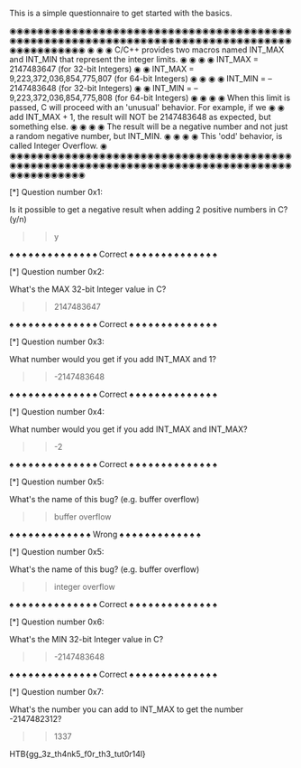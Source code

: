 This is a simple questionnaire to get started with the basics.

◉◉◉◉◉◉◉◉◉◉◉◉◉◉◉◉◉◉◉◉◉◉◉◉◉◉◉◉◉◉◉◉◉◉◉◉◉◉◉◉◉◉◉◉◉◉◉◉◉◉◉◉◉◉◉◉◉◉◉◉◉◉◉◉◉◉◉◉◉◉◉◉◉◉◉◉◉◉◉◉◉◉◉◉◉◉◉◉◉◉◉◉◉
◉                                                                                           ◉
◉  C/C++ provides two macros named INT_MAX and INT_MIN that represent the integer limits.   ◉
◉                                                                                           ◉
◉  INT_MAX = 2147483647                  (for 32-bit Integers)                              ◉
◉  INT_MAX = 9,223,372,036,854,775,807   (for 64-bit Integers)                              ◉
◉                                                                                           ◉
◉  INT_MIN = –2147483648                 (for 32-bit Integers)                              ◉
◉  INT_MIN = –9,223,372,036,854,775,808  (for 64-bit Integers)                              ◉
◉                                                                                           ◉
◉  When this limit is passed, C will proceed with an 'unusual' behavior. For example, if we ◉
◉  add INT_MAX + 1, the result will NOT be 2147483648 as expected, but something else.      ◉
◉                                                                                           ◉
◉  The result will be a negative number and not just a random negative number, but INT_MIN. ◉
◉                                                                                           ◉
◉  This 'odd' behavior, is called Integer Overflow.                                         ◉
◉◉◉◉◉◉◉◉◉◉◉◉◉◉◉◉◉◉◉◉◉◉◉◉◉◉◉◉◉◉◉◉◉◉◉◉◉◉◉◉◉◉◉◉◉◉◉◉◉◉◉◉◉◉◉◉◉◉◉◉◉◉◉◉◉◉◉◉◉◉◉◉◉◉◉◉◉◉◉◉◉◉◉◉◉◉◉◉◉◉◉◉◉

[*] Question number 0x1:

Is it possible to get a negative result when adding 2 positive numbers in C? (y/n)

>> y

♠ ♠ ♠ ♠ ♠ ♠ ♠ ♠ ♠ ♠ ♠
♠                   ♠
♠      Correct      ♠
♠                   ♠
♠ ♠ ♠ ♠ ♠ ♠ ♠ ♠ ♠ ♠ ♠


[*] Question number 0x2:

What's the MAX 32-bit Integer value in C?

>> 2147483647 

♠ ♠ ♠ ♠ ♠ ♠ ♠ ♠ ♠ ♠ ♠
♠                   ♠
♠      Correct      ♠
♠                   ♠
♠ ♠ ♠ ♠ ♠ ♠ ♠ ♠ ♠ ♠ ♠

[*] Question number 0x3:

What number would you get if you add INT_MAX and 1?

>> -2147483648 

♠ ♠ ♠ ♠ ♠ ♠ ♠ ♠ ♠ ♠ ♠
♠                   ♠
♠      Correct      ♠
♠                   ♠
♠ ♠ ♠ ♠ ♠ ♠ ♠ ♠ ♠ ♠ ♠


[*] Question number 0x4:

What number would you get if you add INT_MAX and INT_MAX?

>> -2

♠ ♠ ♠ ♠ ♠ ♠ ♠ ♠ ♠ ♠ ♠
♠                   ♠
♠      Correct      ♠
♠                   ♠
♠ ♠ ♠ ♠ ♠ ♠ ♠ ♠ ♠ ♠ ♠

[*] Question number 0x5:

What's the name of this bug? (e.g. buffer overflow)

>> buffer overflow

♠ ♠ ♠ ♠ ♠ ♠ ♠ ♠ ♠ ♠
♠                 ♠
♠      Wrong      ♠
♠                 ♠
♠ ♠ ♠ ♠ ♠ ♠ ♠ ♠ ♠ ♠

[*] Question number 0x5:

What's the name of this bug? (e.g. buffer overflow)

>> integer overflow

♠ ♠ ♠ ♠ ♠ ♠ ♠ ♠ ♠ ♠ ♠
♠                   ♠
♠      Correct      ♠
♠                   ♠
♠ ♠ ♠ ♠ ♠ ♠ ♠ ♠ ♠ ♠ ♠


[*] Question number 0x6:

What's the MIN 32-bit Integer value in C? 

>> -2147483648

♠ ♠ ♠ ♠ ♠ ♠ ♠ ♠ ♠ ♠ ♠
♠                   ♠
♠      Correct      ♠
♠                   ♠
♠ ♠ ♠ ♠ ♠ ♠ ♠ ♠ ♠ ♠ ♠

[*] Question number 0x7:

What's the number you can add to INT_MAX to get the number -2147482312?

>> 1337

HTB{gg_3z_th4nk5_f0r_th3_tut0r14l}
